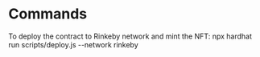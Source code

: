 # Commands

To deploy the contract to Rinkeby network and mint the NFT: npx hardhat run scripts/deploy.js --network rinkeby


